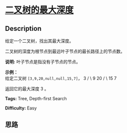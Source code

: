 # [二叉树的最大深度][title]

## Description

给定一个二叉树，找出其最大深度。

二叉树的深度为根节点到最远叶子节点的最长路径上的节点数。

**说明:**  叶子节点是指没有子节点的节点。

**示例：**  
给定二叉树 `[3,9,20,null,null,15,7]`，
                3       / \      9  20        /  \       15   7

返回它的最大深度 3 。


**Tags:** Tree, Depth-first Search

**Difficulty:** Easy

## 思路

[title]: https://leetcode-cn.com/problems/maximum-depth-of-binary-tree
